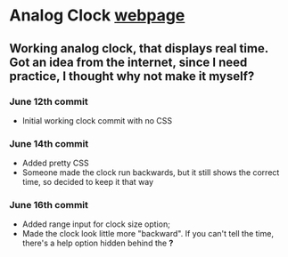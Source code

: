 # Analog Clock [webpage](https://jusgra.github.io/clock-app/)
## Working analog clock, that displays real time. Got an idea from the internet, since I need practice, I thought why not make it myself?

### June 12th commit
- Initial working clock commit with no CSS

### June 14th commit
- Added pretty CSS
- Someone made the clock run backwards, but it still shows the correct time, so decided to keep it that way

### June 16th commit
- Added range input for clock size option;
- Made the clock look little more "backward". If you can't tell the time, there's a help option hidden behind the **?**
